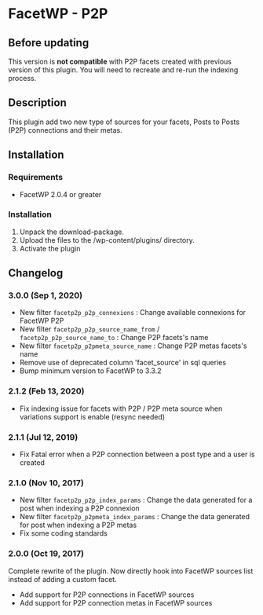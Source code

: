 # FacetWP - P2P

## Before updating

This version is **not compatible** with P2P facets created with previous version of this plugin. You will need to recreate and re-run the indexing process.

## Description

This plugin add two new type of sources for your facets, Posts to Posts (P2P) connections and their metas.

## Installation

### Requirements

* FacetWP 2.0.4 or greater

### Installation

1. Unpack the download-package.
2. Upload the files to the /wp-content/plugins/ directory.
3. Activate the plugin

## Changelog

### 3.0.0 (Sep 1, 2020)

* New filter `facetp2p_p2p_connexions` : Change available connexions for FacetWP P2P
* New filter `facetp2p_p2p_source_name_from` / `facetp2p_p2p_source_name_to` : Change P2P facets's name
* New filter `facetp2p_p2pmeta_source_name` : Change P2P metas facets's name
* Remove use of deprecated column 'facet_source' in sql queries
* Bump minimum version to FacetWP to 3.3.2

### 2.1.2 (Feb 13, 2020)

* Fix indexing issue for facets with P2P / P2P meta source when variations support is enable (resync needed)

### 2.1.1 (Jul 12, 2019)

* Fix Fatal error when a P2P connection between a post type and a user is created

### 2.1.0 (Nov 10, 2017)

* New filter `facetp2p_p2p_index_params` : Change the data generated for a post when indexing a P2P connexion
* New filter `facetp2p_p2pmeta_index_params` : Change the data generated for post when indexing a P2P metas
* Fix some coding standards

### 2.0.0 (Oct 19, 2017)

Complete rewrite of the plugin. Now directly hook into FacetWP sources list instead of adding a custom facet.

* Add support for P2P connections in FacetWP sources
* Add support for P2P connection metas in FacetWP sources
